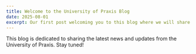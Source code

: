 ```yaml
---
title: Welcome to the University of Praxis Blog
date: 2025-08-01
excerpt: Our first post welcoming you to this blog where we will share updates, articles, and insights.
---
```


This blog is dedicated to sharing the latest news and updates from the University of Praxis. Stay tuned!
